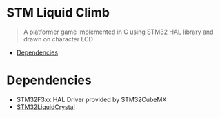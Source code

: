 # STM Liquid Climb
> A platformer game implemented in C using STM32 HAL library and drawn on character LCD

* [Dependencies](#Dependencies)

# Dependencies
* STM32F3xx HAL Driver provided by STM32CubeMX
* [STM32LiquidCrystal](https://github.com/SayidHosseini/STM32LiquidCrystal)
